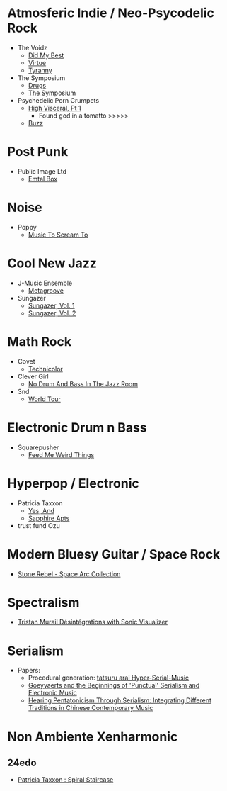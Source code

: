 # Atmosferic Indie / Neo-Psycodelic Rock
- The Voidz
  - [Did My Best](https://open.spotify.com/album/5q9iV6CLu4ZEzhWKmJZxnc?si=QZBLzmszSO2j38nSaOCZig&dl_branch=1) 
  - [Virtue](https://open.spotify.com/album/2dMmcXlG8xtRJNlsjIrPWe?si=XF6rwFsKTKu_1nAfMcpg0Q&dl_branch=1)
  - [Tyranny](https://open.spotify.com/album/5LlMvH379KZHgRIL5BrTOg?si=10asO3IwRF6DWCSfMOjJsQ&dl_branch=1)
- The Symposium
  - [Drugs](https://open.spotify.com/album/71Ji7GO6bfLFxRLFepA3IG?si=UrhQ7zzkTRSKTY7Pfxl0uw&dl_branch=1)
  - [The Symposium](https://open.spotify.com/album/0teoJ25KTW4uBNGcPKY28E?si=X6lqbuiDQbyyUeMu8DfrzQ&dl_branch=1)
- Psychedelic Porn Crumpets
  - [High Visceral, Pt 1](https://open.spotify.com/album/2BlcdDBE62JOtVOgC3L3xo?si=Ii9v7bNnSceT9MR3yHDF1A&dl_branch=1)
    - Found god in a tomatto >>>>>
  - [Buzz](https://open.spotify.com/track/21ng6MtUE8CBy65ygpgcSu?si=f7ae1b5b4bc647dd)

# Post Punk
- Public Image Ltd
  - [Emtal Box](https://open.spotify.com/album/7HoqZkuUQEE12tl0ByOSsh?si=KUP0kGmmQmahmae44qpwuA&dl_branch=1) 

# Noise
- Poppy
  - [Music To Scream To](https://open.spotify.com/album/5aFEH9QTGIezl6Go97RVRl?si=W2yTwQe9QsOvNuA88t9zVw&dl_branch=1) 

# Cool New Jazz
- J-Music Ensemble
  - [Metagroove](https://open.spotify.com/album/59EGCpcr4n9pxSNr2vhYeO?si=hwD2N9LvRmWFd1bFokBedQ&dl_branch=1)
- Sungazer
  - [Sungazer, Vol. 1](https://open.spotify.com/album/2TbvHLpehuGRdgpYRdFL11?si=-8Q0ZFOcT5WT9lNsoYabCA&dl_branch=1)
  - [Sungazer, Vol. 2](https://open.spotify.com/album/7t3tjDBKgP7xLYfYeXpZ9X?si=fU1UHjcURMmdEIRCnmTrpQ&dl_branch=1)
# Math Rock
- Covet
  - [Technicolor](https://open.spotify.com/album/3ouZZp6tCRElZLb4Qe0KVR?si=WKYDDszlQqGJZQNs9dtuMQ&dl_branch=1)
- Clever Girl
  - [No Drum And Bass In The Jazz Room](https://open.spotify.com/album/5fVQB6vI2BiezkTxU0BJIr?si=EucSLTM6SpWW3DIKVEjjvA&dl_branch=1)
- 3nd
  - [World Tour](https://open.spotify.com/album/2rKiDA5wiyA84obnLh5kOJ?si=J3SX3OWOQWWXM08mD3Nwxw&dl_branch=1)

# Electronic Drum n Bass
- Squarepusher
  - [Feed Me Weird Things](https://open.spotify.com/album/3mr4Eo5QyvLqvghU1usLM4?si=L9VknSGyQNGVqlxa4dYB7A&dl_branch=1)

# Hyperpop / Electronic 
- Patricia Taxxon
  - [Yes, And](https://www.youtube.com/watch?v=OU9vzwosBCk)
  - [Sapphire Apts](https://www.youtube.com/watch?v=yG8t_oLJPpM)
- trust fund Ozu 

# Modern Bluesy Guitar / Space Rock
- [Stone Rebel - Space Arc Collection](https://www.youtube.com/watch?v=ocUT2NCGlRI)

# Spectralism
- [Tristan Murail Désintégrations with Sonic Visualizer](https://www.youtube.com/watch?v=4basuUUatf8)

# Serialism
- Papers:
  - Procedural generation: [tatsuru arai Hyper-Serial-Music](https://www.tatsuruarai.com/hyper-serial-music)
  - [Goeyvaerts and the Beginnings of 'Punctual' Serialism and Electronic Music](https://www.jstor.org/stable/3687128)
  - [Hearing Pentatonicism Through Serialism: Integrating Different Traditions in Chinese Contemporary Music ](https://www.jstor.org/stable/25164495)

# Non Ambiente Xenharmonic
## 24edo
- [Patricia Taxxon : Spiral Staircase](https://youtu.be/2478o311QcQ)
